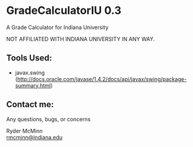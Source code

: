 GradeCalculatorIU   0.3
=================

A Grade Calculator for Indiana University

NOT AFFILIATED WITH INDIANA UNIVERSITY IN ANY WAY.

Tools Used:
-----------
- javax.swing (http://docs.oracle.com/javase/1.4.2/docs/api/javax/swing/package-summary.html)

Contact me:
-----------

Any questions, bugs, or concerns

Ryder McMinn<br/>
rmcminn@indiana.edu

